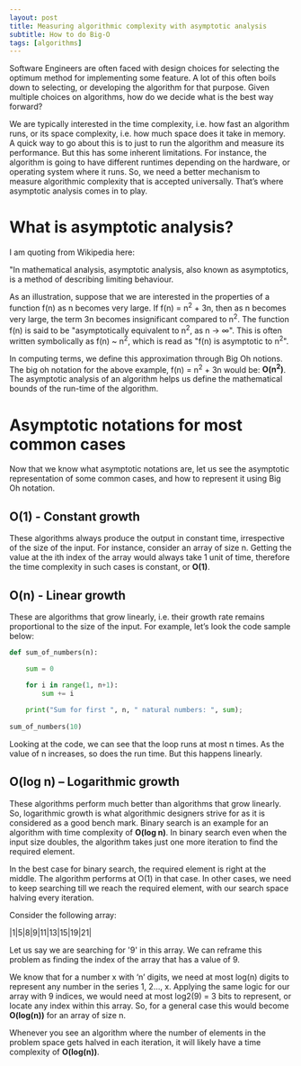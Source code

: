 ```yaml
---
layout: post
title: Measuring algorithmic complexity with asymptotic analysis
subtitle: How to do Big-O
tags: [algorithms]
---
```


Software Engineers are often faced with design choices for selecting the optimum method for implementing some feature. A lot of this often boils down to selecting, or developing the algorithm for that purpose. Given multiple choices on algorithms, how do we decide what is the best way forward?

We are typically interested in the time complexity, i.e. how fast an algorithm runs, or its space complexity, i.e. how much space does it take in memory. A quick way to go about this is to just to run the algorithm and measure its performance. But this has some inherent limitations. For instance, the algorithm is going to have different runtimes depending on the hardware, or operating system where it runs. So, we need a better mechanism to measure algorithmic complexity that is accepted universally. That’s where asymptotic analysis comes in to play.

# What is asymptotic analysis?

I am quoting from Wikipedia here:

"In mathematical analysis, asymptotic analysis, also known as asymptotics, is a method of describing limiting behaviour.

As an illustration, suppose that we are interested in the properties of a function f(n) as n becomes very large. If f(n) = n<sup>2</sup> + 3n, then as n becomes very large, the term 3n becomes insignificant compared to n<sup>2</sup>. The function f(n) is said to be "asymptotically equivalent to n<sup>2</sup>, as n → ∞". This is often written symbolically as f(n) ~ n<sup>2</sup>, which is read as "f(n) is asymptotic to n<sup>2</sup>".

In computing terms, we define this approximation through Big Oh notions. The big oh notation for the above example, f(n) = n<sup>2</sup> + 3n would be: **O(n<sup>2</sup>)**. The asymptotic analysis of an algorithm helps us define the mathematical bounds of the run-time of the algorithm.

# Asymptotic notations for most common cases

Now that we know what asymptotic notations are, let us see the asymptotic representation of some common cases, and how to represent it using Big Oh notation.

## O(1) - Constant growth

These algorithms always produce the output in constant time, irrespective of the size of the input. For instance, consider an array of size n. Getting the value at the ith index of the array would always take 1 unit of time, therefore the time complexity in such cases is constant, or **O(1)**.

## O(n) - Linear growth

These are algorithms that grow linearly, i.e. their growth rate remains proportional to the size of the input. For example, let’s look the code sample below:

``` Python
def sum_of_numbers(n):

    sum = 0

    for i in range(1, n+1):
        sum += i
        
    print("Sum for first ", n, " natural numbers: ", sum);
    
sum_of_numbers(10)
```

Looking at the code, we can see that the loop runs at most n times. As the value of n increases, so does the run time. But this happens linearly.

## O(log n) – Logarithmic growth

These algorithms perform much better than algorithms that grow linearly. So, logarithmic growth is what algorithmic designers strive for as it is considered as a good bench mark. Binary search is an example for an algorithm with time complexity of **O(log n)**. In binary search even when the input size doubles, the algorithm takes just one more iteration to find the required element.

In the best case for binary search, the required element is right at the middle. The algorithm performs at O(1) in that case. In other cases, we need to keep searching till we reach the required element, with our search space halving every iteration.

Consider the following array:

|1|5|8|9|11|13|15|19|21|

Let us say we are searching for '9' in this array. We can reframe this problem as finding the index of the array that has a value of 9.

We know that for a number x with ‘n’ digits, we need at most  log(n) digits to represent any number in the series 1, 2…, x. Applying the same logic for our array with 9 indices, we would need at most log2(9) = 3 bits to represent, or locate any index within this array. So, for a general case this would become **O(log(n))** for an array of size n.

Whenever you see an algorithm where the number of elements in the problem space gets halved in each iteration, it will likely have a time complexity of **O(log(n))**.






